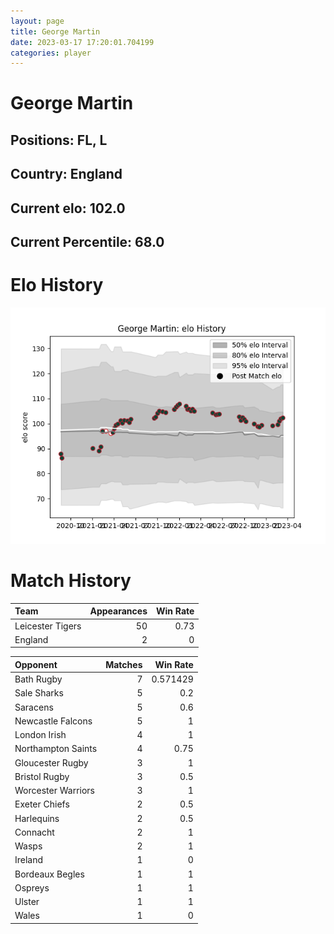 ```yaml
---  
layout: page  
title: George Martin  
date: 2023-03-17 17:20:01.704199  
categories: player  
---
```

# George Martin

## Positions: FL, L

## Country: England

## Current elo: 102.0

## Current Percentile: 68.0

# Elo History


![elo history](history_GeorgeMartin.png)
# Match History


| Team             |   Appearances |   Win Rate |
|:-----------------|--------------:|-----------:|
| Leicester Tigers |            50 |       0.73 |
| England          |             2 |       0    |

| Opponent           |   Matches |   Win Rate |
|:-------------------|----------:|-----------:|
| Bath Rugby         |         7 |   0.571429 |
| Sale Sharks        |         5 |   0.2      |
| Saracens           |         5 |   0.6      |
| Newcastle Falcons  |         5 |   1        |
| London Irish       |         4 |   1        |
| Northampton Saints |         4 |   0.75     |
| Gloucester Rugby   |         3 |   1        |
| Bristol Rugby      |         3 |   0.5      |
| Worcester Warriors |         3 |   1        |
| Exeter Chiefs      |         2 |   0.5      |
| Harlequins         |         2 |   0.5      |
| Connacht           |         2 |   1        |
| Wasps              |         2 |   1        |
| Ireland            |         1 |   0        |
| Bordeaux Begles    |         1 |   1        |
| Ospreys            |         1 |   1        |
| Ulster             |         1 |   1        |
| Wales              |         1 |   0        |
